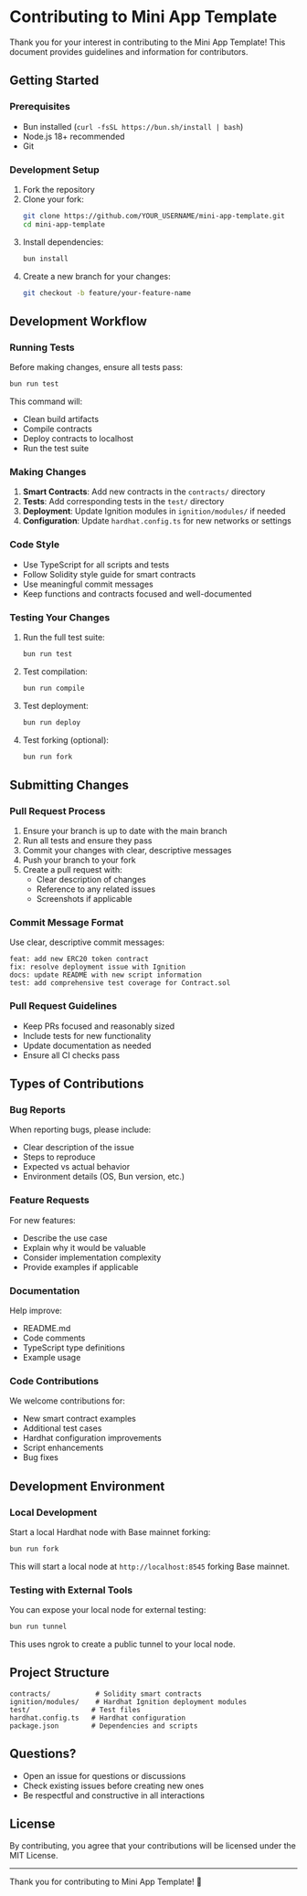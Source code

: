 # Contributing to Mini App Template

Thank you for your interest in contributing to the Mini App Template! This document provides guidelines and information for contributors.

## Getting Started

### Prerequisites

- Bun installed (`curl -fsSL https://bun.sh/install | bash`)
- Node.js 18+ recommended
- Git

### Development Setup

1. Fork the repository
2. Clone your fork:
   ```bash
   git clone https://github.com/YOUR_USERNAME/mini-app-template.git
   cd mini-app-template
   ```
3. Install dependencies:
   ```bash
   bun install
   ```
4. Create a new branch for your changes:
   ```bash
   git checkout -b feature/your-feature-name
   ```

## Development Workflow

### Running Tests

Before making changes, ensure all tests pass:

```bash
bun run test
```

This command will:

- Clean build artifacts
- Compile contracts
- Deploy contracts to localhost
- Run the test suite

### Making Changes

1. **Smart Contracts**: Add new contracts in the `contracts/` directory
2. **Tests**: Add corresponding tests in the `test/` directory
3. **Deployment**: Update Ignition modules in `ignition/modules/` if needed
4. **Configuration**: Update `hardhat.config.ts` for new networks or settings

### Code Style

- Use TypeScript for all scripts and tests
- Follow Solidity style guide for smart contracts
- Use meaningful commit messages
- Keep functions and contracts focused and well-documented

### Testing Your Changes

1. Run the full test suite:

   ```bash
   bun run test
   ```

2. Test compilation:

   ```bash
   bun run compile
   ```

3. Test deployment:

   ```bash
   bun run deploy
   ```

4. Test forking (optional):
   ```bash
   bun run fork
   ```

## Submitting Changes

### Pull Request Process

1. Ensure your branch is up to date with the main branch
2. Run all tests and ensure they pass
3. Commit your changes with clear, descriptive messages
4. Push your branch to your fork
5. Create a pull request with:
   - Clear description of changes
   - Reference to any related issues
   - Screenshots if applicable

### Commit Message Format

Use clear, descriptive commit messages:

```
feat: add new ERC20 token contract
fix: resolve deployment issue with Ignition
docs: update README with new script information
test: add comprehensive test coverage for Contract.sol
```

### Pull Request Guidelines

- Keep PRs focused and reasonably sized
- Include tests for new functionality
- Update documentation as needed
- Ensure all CI checks pass

## Types of Contributions

### Bug Reports

When reporting bugs, please include:

- Clear description of the issue
- Steps to reproduce
- Expected vs actual behavior
- Environment details (OS, Bun version, etc.)

### Feature Requests

For new features:

- Describe the use case
- Explain why it would be valuable
- Consider implementation complexity
- Provide examples if applicable

### Documentation

Help improve:

- README.md
- Code comments
- TypeScript type definitions
- Example usage

### Code Contributions

We welcome contributions for:

- New smart contract examples
- Additional test cases
- Hardhat configuration improvements
- Script enhancements
- Bug fixes

## Development Environment

### Local Development

Start a local Hardhat node with Base mainnet forking:

```bash
bun run fork
```

This will start a local node at `http://localhost:8545` forking Base mainnet.

### Testing with External Tools

You can expose your local node for external testing:

```bash
bun run tunnel
```

This uses ngrok to create a public tunnel to your local node.

## Project Structure

```
contracts/           # Solidity smart contracts
ignition/modules/    # Hardhat Ignition deployment modules
test/               # Test files
hardhat.config.ts   # Hardhat configuration
package.json        # Dependencies and scripts
```

## Questions?

- Open an issue for questions or discussions
- Check existing issues before creating new ones
- Be respectful and constructive in all interactions

## License

By contributing, you agree that your contributions will be licensed under the MIT License.

---

Thank you for contributing to Mini App Template! 🚀
